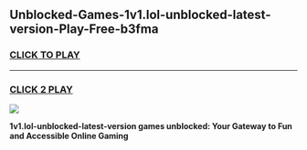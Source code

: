 
## Unblocked-Games-1v1.lol-unblocked-latest-version-Play-Free-b3fma
<h3>
<a href="https://premium76.site?title=1v1.lol-unblocked-latest-version&ref=23A">CLICK TO PLAY</a></h3>
<hr>

<h3>
<a href="https://premium76.site?title=1v1.lol-unblocked-latest-version&ref=23A">CLICK 2 PLAY</a>
  
</h3>

<a href="https://premium76.site?title=1v1.lol-unblocked-latest-version&ref=23A"><img src="https://clearcache.store/games.png"></a>


**1v1.lol-unblocked-latest-version games unblocked: Your Gateway to Fun and Accessible Online Gaming**
